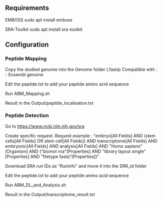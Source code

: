 ## Requirements

EMBOSS
sudo apt install emboss

SRA-Toolkit
sudo apt install sra-toolkit

## Configuration

### Peptide Mapping

Copy the studied genome into the Genome folder (.fasta)
Compatible with : - Ensembl genome

Edit the peptide.txt to add your peptide amino acid sequence

Run ABM_Mapping.sh

Result in the Output/peptide_localisation.txt

### Peptide Detection

Go to https://www.ncbi.nlm.nih.gov/sra

Create specific request. 
Request example : "embryo[All Fields] AND (stem cells[All Fields] OR stem cell[All Fields]) AND transcriptome[All Fields] AND embryonic[All Fields] AND analysis[All Fields] AND "Homo sapiens"[Organism] AND ("biomol rna"[Properties] AND "library layout single"[Properties] AND "filetype fastq"[Properties])"

Download SRA run IDs as "Runinfo" and move it into the SRR_id folder

Edit the peptide.txt to add your peptide amino acid sequence

Run ABM_DL_and_Analysis.sh

Result in the Output/transcriptome_result.txt
